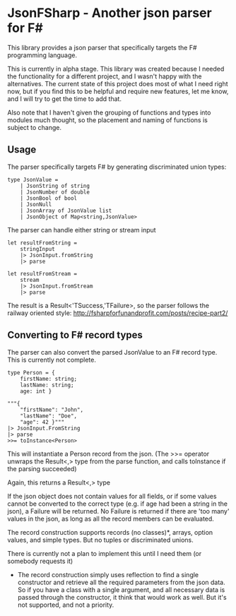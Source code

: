 JsonFSharp - Another json parser for F#
=======================================

This library provides a json parser that specifically targets the F#
programming language. 

This is currently in alpha stage. This library was created because I needed the
functionality for a different project, and I wasn't happy with the
alternatives. The current state of this project does most of what I need right
now, but if you find this to be helpful and require new features, let me know,
and I will try to get the time to add that.

Also note that I haven't given the grouping of functions and types into modules
much thought, so the placement and naming of functions is subject to change.

Usage
-----

The parser specifically targets F# by generating discriminated union types:

```F#
type JsonValue =
    | JsonString of string
    | JsonNumber of double
    | JsonBool of bool
    | JsonNull
    | JsonArray of JsonValue list
    | JsonObject of Map<string,JsonValue>
```

The parser can handle either string or stream input

```F#
let resultFromString =
    stringInput 
    |> JsonInput.fromString 
    |> parse

let resultFromStream =
    stream
    |> JsonInput.fromStream
    |> parse
```

The result is a Result<'TSuccess,'TFailure>, so the parser follows the railway
oriented style: http://fsharpforfunandprofit.com/posts/recipe-part2/

Converting to F# record types
-----------------------------

The parser can also convert the parsed JsonValue to an F# record type. This is
currently not complete.

```F#
type Person = {
    firstName: string;
    lastName: string;
    age: int }

"""{
    "firstName": "John",
    "lastName": "Doe",
    "age": 42 }"""
|> JsonInput.FromString
|> parse
>>= toInstance<Person>
```

This will instantiate a Person record from the json. (The >>= operator unwraps
the Result<,> type from the parse function, and calls toInstance if the parsing
succeeded)

Again, this returns a Result<,> type

If the json object does not contain values for all fields, or if some values
cannot be converted to the correct type (e.g. if age had been a string in the
json), a Failure will be returned. No Failure is returned if there are 'too
many' values in the json, as long as all the record members can be evaluated.

The record construction supports records (no classes)*, arrays, option values,
and simple types. But no tuples or discriminated unions. 

There is currently not a plan to implement this until I need them (or somebody
requests it)

* The record construction simply uses reflection to find a single constructor
  and retrieve all the required parameters from the json data. So if you have a
class with a single argument, and all necessary data is passed through the
constructor, it think that would work as well. But it's not supported, and not
a priority.
